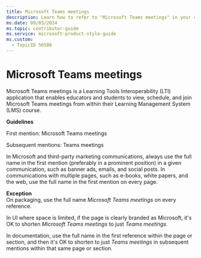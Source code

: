 ```yaml
---
title: Microsoft Teams meetings
description: Learn how to refer to "Microsoft Teams meetings" in your content.
ms.date: 09/03/2024
ms.topic: contributor-guide
ms.service: microsoft-product-style-guide
ms.custom:
  - TopicID 56588
---
```



# Microsoft Teams meetings

Microsoft Teams meetings is a Learning Tools Interoperability (LTI) application that enables educators and students to view, schedule, and join Microsoft Teams meetings from within their Learning Management System (LMS) course.

**Guidelines**

First mention: Microsoft Teams meetings

Subsequent mentions: Teams meetings

In Microsoft and third-party marketing communications, always use the full name in the first mention (preferably in a prominent position) in a given communication, such as banner ads, emails, and social posts. In communications with multiple pages, such as e-books, white papers, and the web, use the full name in the first mention on every page.

**Exception**  
On packaging, use the full name *Microsoft Teams meetings* on every reference.

In UI where space is limited, if the page is clearly branded as Microsoft, it's OK to shorten *Microsoft Teams meetings* to just *Teams meetings.*

In documentation, use the full name in the first reference within the page or section, and then it's OK to shorten to just *Teams meetings* in subsequent mentions within that same page or section.

